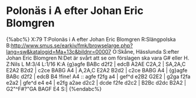 # Polonäs i A efter Johan Eric Blomgren

{%abc%}
X:79
T:Polonäs i A efter Johan Eric Blomgren
R:Slängpolska
B:http://www.smus.se/earkiv/fmk/browselarge.php?lang=sw&katalogid=Ma+13c&bildnr=00007
O:Skåne, Hässlunda
S:efter Johan Eric Blomgren
N:Det är svårt att se om förslagen ska vara G# eller H.
Z:Nils L
M:3/4
L:1/16
K:A
{g}agfe BABc d2f2 | edcB A2AE C2A,2 | SA,2A,C E2A2 B2d2 | c2ce BABG A4 |
A,2A,C E2A2 B2d2 | c2ce BABG A4 | {g}agfe BABc d2f2 | edcB B4 !fine! A4 ::
agfe f2fg a4 | gef^d e2B2 G2E2  | g2ga f2fa e2a2 | gfe^d e4 e4 |
e2fg a2ae d2c2 | dcde f2fe d2c2 | B2Bc d2dc B2A2 | G2"^F\#?"GA BAGF E4 S:|
{%endabc%}
